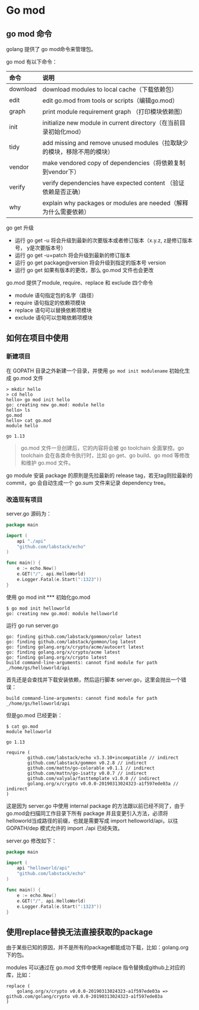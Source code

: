 # Go mod

## go mod 命令

golang 提供了 go mod命令来管理包。

go mod 有以下命令：

| 命令     | 说明                                                                 |
|:---------|:-------------------------------------------------------------------|
| download | download modules to local cache（下载依赖包）                          |
| edit     | edit go.mod from tools or scripts（编辑go.mod）                        |
| graph    | print module requirement graph （打印模块依赖图）                      |
| init     | initialize new module in current directory（在当前目录初始化mod）      |
| tidy     | add missing and remove unused modules（拉取缺少的模块，移除不用的模块） |
| vendor   | make vendored copy of dependencies（将依赖复制到vendor下）             |
| verify   | verify dependencies have expected content （验证依赖是否正确）         |
| why      | explain why packages or modules are needed（解释为什么需要依赖）       |

go get 升级

- 运行 go get -u 将会升级到最新的次要版本或者修订版本（x.y.z, z是修订版本号， y是次要版本号）
- 运行 go get -u=patch 将会升级到最新的修订版本
- 运行 go get package@version 将会升级到指定的版本号 version
- 运行 go get 如果有版本的更改，那么 go.mod 文件也会更改

go.mod 提供了module, require、replace 和 exclude 四个命令

- module 语句指定包的名字（路径）
- require 语句指定的依赖项模块
- replace 语句可以替换依赖项模块
- exclude 语句可以忽略依赖项模块

## 如何在项目中使用

### 新建项目

在 GOPATH 目录之外新建一个目录，并使用 `go mod init modulename` 初始化生成 go.mod 文件

```shell
> mkdir hello
> cd hello
hello> go mod init hello
go: creating new go.mod: module hello
hello> ls
go.mod
hello> cat go.mod
module hello

go 1.13
```

> go.mod 文件一旦创建后，它的内容将会被 go toolchain 全面掌控。go toolchain 会在各类命令执行时，比如 go get、go build、go mod 等修改和维护 go.mod 文件。

go module 安装 package 的原則是先拉最新的 release tag，若无tag则拉最新的commit，go 会自动生成一个 go.sum 文件来记录 dependency tree。

### 改造现有项目

server.go 源码为：

```go
package main

import (
    api "./api"
    "github.com/labstack/echo"
)

func main() {
    e := echo.New()
    e.GET("/", api.HelloWorld)
    e.Logger.Fatal(e.Start(":1323"))
}
```

使用 go mod init *** 初始化go.mod

```shell
$ go mod init helloworld
go: creating new go.mod: module helloworld
```

运行 go run server.go

```shell
go: finding github.com/labstack/gommon/color latest
go: finding github.com/labstack/gommon/log latest
go: finding golang.org/x/crypto/acme/autocert latest
go: finding golang.org/x/crypto/acme latest
go: finding golang.org/x/crypto latest
build command-line-arguments: cannot find module for path _/home/gs/helloworld/api
```

首先还是会查找并下载安装依赖，然后运行脚本 server.go，这里会抛出一个错误：

```shell
build command-line-arguments: cannot find module for path _/home/gs/helloworld/api
```

但是go.mod 已经更新：

```shell
$ cat go.mod
module helloworld

go 1.13

require (
        github.com/labstack/echo v3.3.10+incompatible // indirect
        github.com/labstack/gommon v0.2.8 // indirect
        github.com/mattn/go-colorable v0.1.1 // indirect
        github.com/mattn/go-isatty v0.0.7 // indirect
        github.com/valyala/fasttemplate v1.0.0 // indirect
        golang.org/x/crypto v0.0.0-20190313024323-a1f597ede03a // indirect
)
```

这是因为 server.go 中使用 internal package 的方法跟以前已经不同了，由于 go.mod会扫描同工作目录下所有 package 并且变更引入方法，必须将 helloworld当成路径的前缀，也就是需要写成 import helloworld/api，以往 GOPATH/dep 模式允许的 import ./api 已经失效。

server.go 修改如下：

```go
package main

import (
    api "helloworld/api"
    "github.com/labstack/echo"
)

func main() {
    e := echo.New()
    e.GET("/", api.HelloWorld)
    e.Logger.Fatal(e.Start(":1323"))
}
```

## 使用replace替换无法直接获取的package

由于某些已知的原因，并不是所有的package都能成功下载，比如：golang.org下的包。

modules 可以通过在 go.mod 文件中使用 replace 指令替换成github上对应的库，比如：

```shell
replace (
    golang.org/x/crypto v0.0.0-20190313024323-a1f597ede03a => github.com/golang/crypto v0.0.0-20190313024323-a1f597ede03a
)
```
